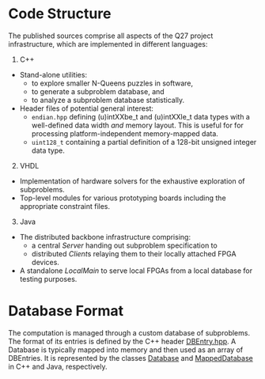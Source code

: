 # Code Structure

The published sources comprise all aspects of the Q27 project infrastructure,
which are implemented in different languages:

1. C++
  - Stand-alone utilities:
     - to explore smaller N-Queens puzzles in software,
     - to generate a subproblem database, and
     - to analyze a subproblem database statistically.
  - Header files of potential general interest:
     - `endian.hpp` defining (u)intXXbe_t and (u)intXXle_t data types with
       a well-defined data width *and* memory layout. This is useful for
       for processing platform-independent memory-mapped data.
     - `uint128_t` containing a partial definition of a 128-bit unsigned
       integer data type.

2. VHDL
  - Implementation of hardware solvers for the exhaustive exploration of
    subproblems.
  - Top-level modules for various prototyping boards including the
    appropriate constraint files.

3. Java
  - The distributed backbone infrastructure comprising:
     - a central *Server* handing out subproblem specification to
     - distributed *Client*s relaying them to their locally attached
       FPGA devices.
  - A standalone *LocalMain* to serve local FPGAs from a local database
    for testing purposes.

# Database Format

The computation is managed through a custom database of subproblems.
The format of its entries is defined by the C++ header
[DBEntry.hpp](cpp/DBEntry.hpp). A Database is typically mapped into
memory and then used as an array of DBEntries. It is represented by the
classes [Database](cpp/Database.hpp) and
[MappedDatabase](java/me/preusser/q27/MappedDatabase.java) in C++ and Java,
respectively.
